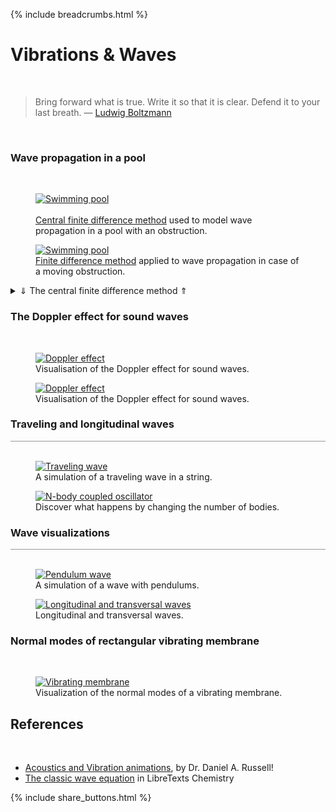 {% include breadcrumbs.html %}

<a name="waves"></a>
# Vibrations &amp; Waves
<div class="header_line"><br/></div>

<blockquote>
Bring forward what is true. Write it so that it is clear. Defend it to your last breath. &mdash;
<a href="https://en.wikipedia.org/wiki/Ludwig_Boltzmann">Ludwig Boltzmann</a>
</blockquote><br/>

### Wave propagation in a pool
<div class="subsection_header_line"><br/></div>

<div class="double_image">
<figure class="left_image">
  <a href="pool_with_obstacle.html">
    <img alt="Swimming pool" src="images/pool_with_obstacle.png" title="Click to animate"/>
  </a>
  <figcaption><br/>
  <a href="https://en.wikipedia.org/wiki/Central_differencing_scheme">Central finite difference method</a> 
  used to model wave propagation in a pool with an obstruction. 
  </figcaption>
</figure>
<figure class="right_image">
  <a href="pool_with_moving_obstacle.html">
    <img alt="Swimming pool" src="images/pool_with_moving_obstacle.png" title="Click to animate"/>
  </a>
  <figcaption><a href="https://en.wikipedia.org/wiki/Central_differencing_scheme">Finite difference method</a> 
  applied to wave propagation in case of a moving obstruction. 
  </figcaption>
</figure>
</div>
<p style="clear: both;"></p>

<details>
  <summary><a>&dArr; The central finite difference method &uArr;</a></summary>

<p>The two-dimensional <a href="https://en.wikipedia.org/wiki/Wave_equation">scalar wave equation</a> is given by:</p>
<p>
$$\frac{\partial^2 u}{\partial t^2} = c^2 \left(
\frac{\partial^2 u}{\partial x^2} + \frac{\partial^2 u}{\partial y^2} \right)$$
</p>
<p>where</p>
<ul>
  <li>$c$ designates the speed of the wave</li>
  <li>$u$ is a scalar field representing the displacement</li>
  <li>$x$, $y$ are the two spatial coordinates and t the time coordinate.</li>
</ul>

<p>To solve this equation numerically, we create a grid of size $L_x \times L_y$
with equal spacings </p>
<p>$$dx =\frac{L_x}{N_x-1}$ \text{ and } $dy = \frac{L_y}{N_y-1}$$</p>

<p>There is a balance to be struck between the number of points $N_x$ and $N_y$
(the resolution) on the one hand and the computation time on the other.
Of course, the same holds for the time increment $dt$.</p>

<p>We denote the magnitude of $u$ at point $(i, j)$ on the grid at any given
time $n$ by $ u^{n}_{i, j}$, where $x_i = idx$ and $y_i = jdy$ for 
$i \in [0, \ldots, N_x)$ and $ j \in [0, 1, \ldots, N_y)$.</p>

<p>Note that the round brackets imply that in our code our for-next loops 
will only run to $N_x - 1$ and $N_y - 1$. This ensures that we arrive 
exactly at the endpoints $L_x$ and $L_y$ respectively.</p>

<p>As opposed to the <a href="https://en.wikipedia.org/wiki/Euler_method">Euler algorithm</a>,
that only uses the slope of a function at each point,
the central difference formula estimates the slope
by using points on either side of that point. Due to symmetry,
this results in a more accurate approximation.
So for each time step, we find a new scalar value by looking at 
the current point, and the previous point.</p>

<p>Bearing in mind the definition of a derivative of a function (in one dimension, so only dependent on $x$)</p>
<p>$$f'(x)=\lim_{h \rightarrow 0} \dfrac{f(x + h) - f(x)}{h}$$</p>

<p>we find for each point $x$ at a distance $h$ to both left and right:</p>
<p>$$f'(x) \approx \frac{f(x + h) - f(x - h)}{2h} $$</p>

<p>This implies that an estimate for the second derivative is given by:</p>
<p>$$f''(x) \approx \frac{f(x + h) - 2f(x) + f(x - h)}{h^2} $$</p>

<p>Our wave equation contains these second derivatives both in time</p>
<p>$$\frac{\partial^2 f}{\partial t^2} \approx \frac{f(x, t + h) - 2f(x, t) + f(x, t - h)}{h^2}$$</p>

<p>as well as in spatial coordinates:</p>
<p>$$\frac{\partial^2 f}{\partial x^2} \approx \frac{f(x + h, t) - 2f(x, t) + f(x - h, t)}{h^2}$$</p>

<p>
We want to find $f(x+h,t)$, the 'new' point. Using the 1D Wave
Equation and plugging in the values into: $$\frac{\partial^2
f}{\partial t^2} = c^2 \frac{\partial^2 f}{\partial x^2}$$
</p>
<p>
We get $$f(x+h,t) = 2f(x,t) - f(x-h,t) + c^2 \frac{h^2}{\Delta
t^2} \left(f(x,t+h) - 2f(x,t) + f(x,t-h\right))$$
</p>
</details>
<p></p>

### The Doppler effect for sound waves
<div class="subsection_header_line"><br/></div>

<div class="double_image">
<figure class="left_image">
  <a href="doppler.html">
    <img alt="Doppler effect" src="images/doppler_effect.png" title="Click to animate"/>
  </a>
  <figcaption>Visualisation of the Doppler effect for sound waves.</figcaption>
</figure>
<figure class="right_image">
  <a href="doppler_waves.html">
    <img alt="Doppler effect" src="images/doppler_waves.png" title="Click to animate"/>
  </a>
  <figcaption>Visualisation of the Doppler effect for sound waves.</figcaption>
</figure>
</div>
<p style="clear: both;"></p>

### Traveling and longitudinal waves
<div style="border-top: 1px solid #999999"><br/></div>

<div class="double_image">
<figure class="left_image">
  <a href="traveling_wave.html">
    <img alt="Traveling wave" src="images/traveling_wave.png" title="Click to animate"/>
  </a>
  <figcaption>A simulation of a traveling wave in a string.</figcaption>
</figure>
<figure class="right_image">
    <a href="n_body_oscillator.html">
      <img alt="N-body coupled oscillator" src="images/n_body_coupled_oscillator.png" title="Click to animate"/>
    </a>
    <figcaption>Discover what happens by changing the number of bodies.</figcaption>
</figure>
</div>
<p style="clear: both;"></p>
<p style="clear: both;"></p>

### Wave visualizations
<div style="border-top: 1px solid #999999"><br/></div>

<div class="double_image">
<figure class="left_image">
  <a href="pendulum_wave.html">
    <img alt="Pendulum wave" src="images/pendulum_wave.png" title="Click to animate"/>
  </a>
  <figcaption>A simulation of a wave with pendulums.</figcaption>
</figure>
<figure class="right_image">
  <a href="waves.html">
    <img alt="Longitudinal and transversal waves" src="images/waves.png" title="Click to animate"/>
  </a>
  <figcaption>Longitudinal and transversal waves.</figcaption>
</figure>
</div>
<p style="clear: both;"></p>

### Normal modes of rectangular vibrating membrane
<div class="subsection_header_line"><br/></div>

<div class="double_image">
<figure class="left_image">
  <a href="vibrating_membrane.html">
    <img alt="Vibrating membrane" src="images/vibrating_membrane.png" title="Click to animate"/>
  </a>
  <figcaption>Visualization of the normal modes of a vibrating membrane.</figcaption>
</figure>
<figure class="right_image">
  <!-- SPACE RESERVED FOR FUTURE APPLICATION 
    --> 
</figure>
</div>
<p style="clear: both;"></p>

## References
<div class="header_line"><br/></div>

- [Acoustics and Vibration animations](https://www.acs.psu.edu/drussell/demos.html), by Dr. Daniel A. Russell!
- [The classic wave equation](https://chem.libretexts.org/Courses/Grinnell_College/CHM_364%3A_Physical_Chemistry_2_(Grinnell_College)/02%3A_The_Classical_Wave_Equation) in LibreTexts Chemistry


{% include share_buttons.html %}
